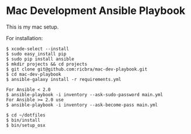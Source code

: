 # Mac Development Ansible Playbook

This is my mac setup. 

For installation:

    $ xcode-select --install
    $ sudo easy_install pip
    $ sudo pip install ansible
    $ mkdir projects && cd projects
    $ git clone git@github.com:ricbra/mac-dev-playbook.git
    $ cd mac-dev-playbook
    $ ansible-galaxy install -r requirements.yml

    For Ansible < 2.0
    $ ansible-playbook -i inventory --ask-sudo-password main.yml
    For Ansible >= 2.0 use
    $ ansible-playbook -i inventory --ask-become-pass main.yml

    $ cd ~/dotfiles
    $ bin/install
    $ bin/setup_osx
